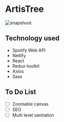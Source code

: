 # ArtisTree

![snapshoot](https://github.com/maulidiyah-nur/artistree/blob/main/snapshoot.gif)

## Technology used 

- Spotify Web API
- Netlify
- React
- Redux-toolkit
- Axios
- Sass

## To Do List

- [ ] Zoomable canvas
- [ ] SEO
- [ ] Multi level sanitation
